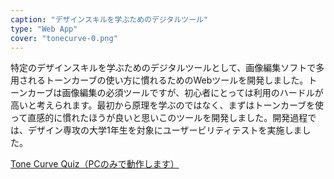 ```yaml
---
caption: "デザインスキルを学ぶためのデジタルツール"
type: "Web App"
cover: "tonecurve-0.png"
---
```


特定のデザインスキルを学ぶためのデジタルツールとして、画像編集ソフトで多用されるトーンカーブの使い方に慣れるためのWebツールを開発しました。トーンカーブは画像編集の必須ツールですが、初心者にとっては利用のハードルが高いと考えられます。最初から原理を学ぶのではなく、まずはトーンカーブを使って直感的に慣れたほうが良いと思いこのツールを開発しました。開発過程では、デザイン専攻の大学1年生を対象にユーザービリティテストを実施しました。

[Tone Curve Quiz（PCのみで動作します）](https://tonecurve.netlify.app)
